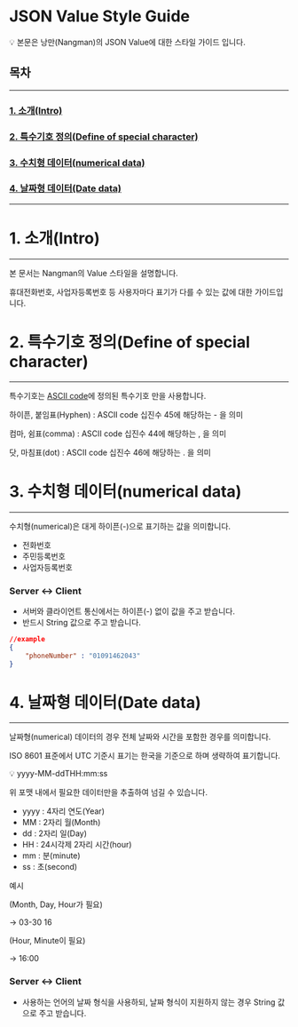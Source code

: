 # JSON Value Style Guide

<aside>
💡 본문은 낭만(Nangman)의 JSON Value에 대한 스타일 가이드 입니다.

</aside>


## 목차
---
### [1. 소개(Intro)](https://github.com/Nangman-corp/JSON-Value-Style-Guide/blob/main/README.md#1-%EC%86%8C%EA%B0%9Cintro-1)
### [2. 특수기호 정의(Define of special character)](https://github.com/Nangman-corp/JSON-Value-Style-Guide/blob/main/README.md#2-%ED%8A%B9%EC%88%98%EA%B8%B0%ED%98%B8-%EC%A0%95%EC%9D%98define-of-special-character-1)
### [3. 수치형 데이터(numerical data)](https://github.com/Nangman-corp/JSON-Value-Style-Guide/blob/main/README.md#3-%EC%88%98%EC%B9%98%ED%98%95-%EB%8D%B0%EC%9D%B4%ED%84%B0numerical-data-1)
### [4. 날짜형 데이터(Date data)](https://github.com/Nangman-corp/JSON-Value-Style-Guide/blob/main/README.md#4-%EB%82%A0%EC%A7%9C%ED%98%95-%EB%8D%B0%EC%9D%B4%ED%84%B0date-data-1)

---

# 1. 소개(Intro)

---

본 문서는 Nangman의 Value 스타일을 설명합니다.

휴대전화번호, 사업자등록번호 등 사용자마다 표기가 다를 수 있는 값에 대한 가이드입니다.

# 2. 특수기호 정의(Define of special character)

---

특수기호는 [ASCII code](https://xn--ko-jnk.wikipedia.org/wiki/ASCII)에 정의된 특수기호 만을 사용합니다.
    

하이픈, 붙임표(Hyphen) : ASCII code 십진수 45에 해당하는 - 을 의미

컴마, 쉼표(comma) : ASCII code 십진수 44에 해당하는 , 을 의미

닷, 마침표(dot) : ASCII code 십진수 46에 해당하는 . 을 의미

# 3. 수치형 데이터(numerical data)

---

수치형(numerical)은 대게 하이픈(-)으로 표기하는 값을 의미합니다.

- 전화번호
- 주민등록번호
- 사업자등록번호

### Server ↔ Client

- 서버와 클라이언트 통신에서는 하이픈(-) 없이 값을 주고 받습니다.
- 반드시 String 값으로 주고 받습니다.

```json
//example
{
	"phoneNumber" : "01091462043"
}
```

# 4. 날짜형 데이터(Date data)

---

날짜형(numerical) 데이터의 경우 전체 날짜와 시간을 포함한 경우를 의미합니다.

ISO 8601 표준에서 UTC 기준시 표기는 한국을 기준으로 하며 생략하여 표기합니다.

<aside>
💡 yyyy-MM-ddTHH:mm:ss

</aside>

위 포맷 내에서 필요한 데이터만을 추출하여 넘길 수 있습니다.

- yyyy : 4자리 연도(Year)
- MM : 2자리 월(Month)
- dd : 2자리 일(Day)
- HH : 24시각제 2자리 시간(hour)
- mm : 분(minute)
- ss : 초(second)

예시 

(Month, Day, Hour가 필요)

→ 03-30 16

(Hour, Minute이 필요)

→ 16:00

### Server ↔ Client

- 사용하는 언어의 날짜 형식을 사용하되, 날짜 형식이 지원하지 않는 경우 String 값으로 주고 받습니다.
